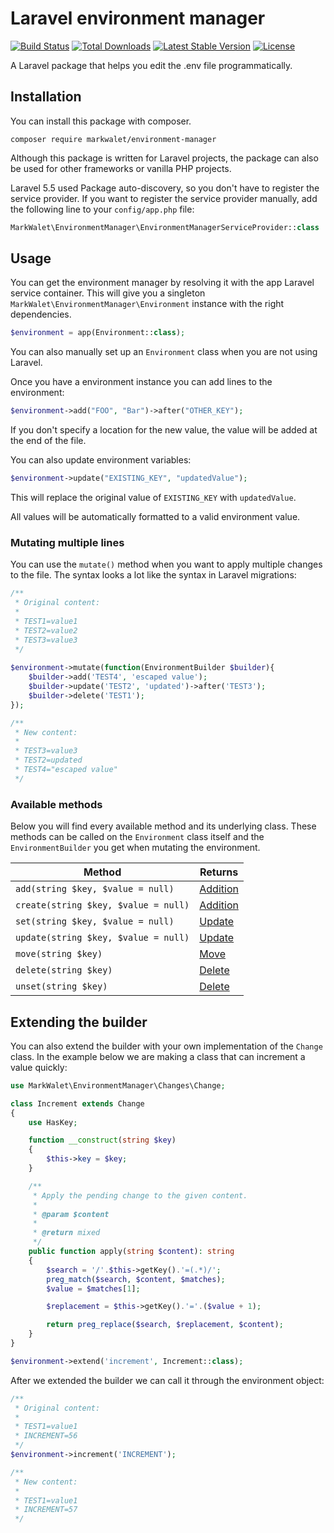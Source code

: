 # Laravel environment manager

[![Build Status](https://travis-ci.org/markwalet/environment-manager.svg?branch=master)](https://travis-ci.org/markwalet/environment-manager)
[![Total Downloads](https://poser.pugx.org/markwalet/environment-manager/downloads)](https://packagist.org/packages/markwalet/environment-manager)
[![Latest Stable Version](https://poser.pugx.org/markwalet/environment-manager/v/stable)](https://packagist.org/packages/markwalet/environment-manager)
[![License](https://poser.pugx.org/markwalet/environment-manager/license)](https://packagist.org/packages/markwalet/environment-manager)

A Laravel package that helps you edit the .env file programmatically.


## Installation
You can install this package with composer.

```shell
composer require markwalet/environment-manager
```

Although this package is written for Laravel projects, the package can also be used for other frameworks or vanilla PHP projects.

Laravel 5.5 used Package auto-discovery, so you don't have to register the service provider. If you want to register the service provider manually, add the following line to your `config/app.php` file:

```php
MarkWalet\EnvironmentManager\EnvironmentManagerServiceProvider::class
```

## Usage
You can get the environment manager by resolving it with the app Laravel service container. This will give you a singleton `MarkWalet\EnvironmentManager\Environment` instance with the right dependencies.
```php
$environment = app(Environment::class);
```

You can also manually set up an `Environment` class when you are not using Laravel.

Once you have a environment instance you can add lines to the environment:

```php
$environment->add("FOO", "Bar")->after("OTHER_KEY");
```

If you don't specify a location for the new value, the value will be added at the end of the file.

You can also update environment variables:

```php
$environment->update("EXISTING_KEY", "updatedValue");
```

This will replace the original value of `EXISTING_KEY` with `updatedValue`.

All values will be automatically formatted to a valid environment value.

### Mutating multiple lines
You can use the `mutate()` method when you want to apply multiple changes to the file. The syntax looks a lot like the syntax in Laravel migrations:

```php
/**
 * Original content: 
 *
 * TEST1=value1
 * TEST2=value2
 * TEST3=value3
 */
 
$environment->mutate(function(EnvironmentBuilder $builder){
    $builder->add('TEST4', 'escaped value');
    $builder->update('TEST2', 'updated')->after('TEST3');
    $builder->delete('TEST1');
});

/**
 * New content: 
 *
 * TEST3=value3
 * TEST2=updated
 * TEST4="escaped value"
 */
```

### Available methods
Below you will find every available method and its underlying class. These methods can be called on the `Environment` class itself and the `EnvironmentBuilder` you get when mutating the environment.

Method  |  Returns
------------- | -------------
`add(string $key, $value = null)` | [Addition](src/Changes/Addition.php)
`create(string $key, $value = null)` | [Addition](src/Changes/Addition.php)
`set(string $key, $value = null)` | [Update](src/Changes/Update.php)
`update(string $key, $value = null)` | [Update](src/Changes/Update.php)
`move(string $key)` | [Move](src/Changes/Move.php)
`delete(string $key)` | [Delete](src/Changes/Delete.php)
`unset(string $key)` | [Delete](src/Changes/Delete.php)

## Extending the builder
You can also extend the builder with your own implementation of the `Change` class. In the example below we are making a class that can increment a value quickly:

```php
use MarkWalet\EnvironmentManager\Changes\Change;

class Increment extends Change
{
    use HasKey;

    function __construct(string $key)
    {
        $this->key = $key;
    }

    /**
     * Apply the pending change to the given content.
     *
     * @param $content
     *
     * @return mixed
     */
    public function apply(string $content): string
    {
        $search = '/'.$this->getKey().'=(.*)/';
        preg_match($search, $content, $matches);
        $value = $matches[1];

        $replacement = $this->getKey().'='.($value + 1);

        return preg_replace($search, $replacement, $content);
    }
}

$environment->extend('increment', Increment::class);
```

After we extended the builder we can call it through the environment object:

```php
/**
 * Original content: 
 *
 * TEST1=value1
 * INCREMENT=56
 */
$environment->increment('INCREMENT');

/**
 * New content: 
 *
 * TEST1=value1
 * INCREMENT=57
 */
```